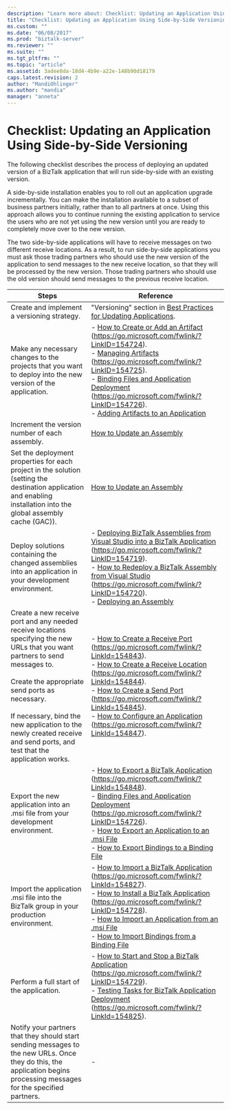```yaml
---
description: "Learn more about: Checklist: Updating an Application Using Side-by-Side Versioning"
title: "Checklist: Updating an Application Using Side-by-Side Versioning | Microsoft Docs"
ms.custom: ""
ms.date: "06/08/2017"
ms.prod: "biztalk-server"
ms.reviewer: ""
ms.suite: ""
ms.tgt_pltfrm: ""
ms.topic: "article"
ms.assetid: 3adee8da-18d4-4b9e-a22e-148b90d18179
caps.latest.revision: 2
author: "MandiOhlinger"
ms.author: "mandia"
manager: "anneta"
---
```

# Checklist: Updating an Application Using Side-by-Side Versioning
The following checklist describes the process of deploying an updated version of a BizTalk application that will run side-by-side with an existing version.

 A side-by-side installation enables you to roll out an application upgrade incrementally. You can make the installation available to a subset of business partners initially, rather than to all partners at once. Using this approach allows you to continue running the existing application to service the users who are not yet using the new version until you are ready to completely move over to the new version.

 The two side-by-side applications will have to receive messages on two different receive locations. As a result, to run side-by-side applications you must ask those trading partners who should use the new version of the application to send messages to the new receive location, so that they will be processed by the new version. Those trading partners who should use the old version should send messages to the previous receive location.

|Steps|Reference|
|-----------|---------------|
|Create and implement a versioning strategy.|"Versioning" section in [Best Practices for Updating Applications](../technical-guides/best-practices-for-updating-applications.md).|
|Make any necessary changes to the projects that you want to deploy into the new version of the application.|-   [How to Create or Add an Artifact](../core/how-to-create-or-add-an-artifact.md) (https://go.microsoft.com/fwlink/?LinkID=154724).<br />-   [Managing Artifacts](../core/managing-artifacts.md) (https://go.microsoft.com/fwlink/?LinkID=154725).<br />-   [Binding Files and Application Deployment](../core/binding-files-and-application-deployment.md) (https://go.microsoft.com/fwlink/?LinkID=154726).<br />-   [Adding Artifacts to an Application](../technical-guides/adding-artifacts-to-an-application.md)|
|Increment the version number of each assembly.|[How to Update an Assembly](../technical-guides/how-to-update-an-assembly.md)|
|Set the deployment properties for each project in the solution (setting the destination application and enabling installation into the global assembly cache (GAC)).|[How to Update an Assembly](../technical-guides/how-to-update-an-assembly.md)|
|Deploy solutions containing the changed assemblies into an application in your development environment.|-   [Deploying BizTalk Assemblies from Visual Studio into a BizTalk Application](../core/deploying-biztalk-assemblies-from-visual-studio-into-a-biztalk-application.md) (https://go.microsoft.com/fwlink/?LinkID=154719).<br />-   [How to Redeploy a BizTalk Assembly from Visual Studio](../core/how-to-redeploy-a-biztalk-assembly-from-visual-studio.md) (https://go.microsoft.com/fwlink/?LinkID=154720).<br />-   [Deploying an Assembly](../technical-guides/deploying-an-assembly.md)|
|Create a new receive port and any needed receive locations specifying the new URLs that you want partners to send messages to.<br /><br /> Create the appropriate send ports as necessary.<br /><br /> If necessary, bind the new application to the newly created receive and send ports, and test that the application works.|-   [How to Create a Receive Port](../core/how-to-create-a-receive-port.md) (https://go.microsoft.com/fwlink/?LinkId=154843).<br />-   [How to Create a Receive Location](../core/how-to-create-a-receive-location.md) (https://go.microsoft.com/fwlink/?LinkId=154844).<br />-   [How to Create a Send Port](../core/how-to-create-a-send-port2.md) (https://go.microsoft.com/fwlink/?LinkId=154845).<br />-   [How to Configure an Application](../core/how-to-configure-an-application.md) (https://go.microsoft.com/fwlink/?LinkId=154847).|
|Export the new application into an .msi file from your development environment.|-   [How to Export a BizTalk Application](../core/how-to-export-a-biztalk-application.md) (https://go.microsoft.com/fwlink/?LinkId=154848).<br />-   [Binding Files and Application Deployment](../core/binding-files-and-application-deployment.md) (https://go.microsoft.com/fwlink/?LinkID=154726).<br />-   [How to Export an Application to an .msi File](../technical-guides/how-to-export-an-application-to-an-msi-file.md)<br />-   [How to Export Bindings to a Binding File](../technical-guides/how-to-export-bindings-to-a-binding-file.md)|
|Import the application .msi file into the BizTalk group in your production environment.|-   [How to Import a BizTalk Application](../core/how-to-import-a-biztalk-application.md) (https://go.microsoft.com/fwlink/?LinkId=154827).<br />-   [How to Install a BizTalk Application](../core/how-to-install-a-biztalk-application.md) (https://go.microsoft.com/fwlink/?LinkID=154728).<br />-   [How to Import an Application from an .msi File](../technical-guides/how-to-import-an-application-from-an-msi-file.md)<br />-   [How to Import Bindings from a Binding File](../technical-guides/how-to-import-bindings-from-a-binding-file.md)|
|Perform a full start of the application.|-   [How to Start and Stop a BizTalk Application](../core/how-to-start-and-stop-a-biztalk-application.md) (https://go.microsoft.com/fwlink/?LinkID=154729).<br />-   [Testing Tasks for BizTalk Application Deployment](../core/testing-tasks-for-biztalk-application-deployment.md) (https://go.microsoft.com/fwlink/?LinkId=154825).|
|Notify your partners that they should start sending messages to the new URLs. Once they do this, the application begins processing messages for the specified partners.|-|